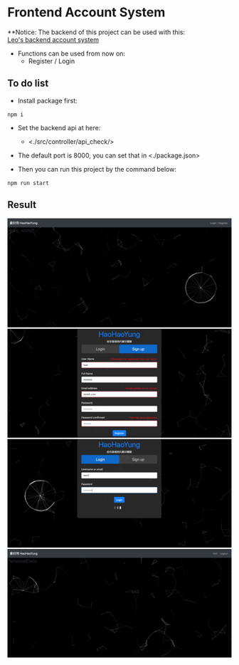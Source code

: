 # Frontend Account System

**Notice: The backend of this project can be used with this:  
[Leo's backend account system](https://gitlab.com/wwieo055169/nodebackend)

* Functions can be used from now on:
    * Register / Login

## To do list

* Install package first:
```
npm i
```

* Set the backend api at here:
    * <./src/controller/api_check/>

* The default port is 8000, you can set that in <./package.json>

* Then you can run this project by the command below:
```
npm run start
```

## Result
![](result_present/homepage.png)  
![](result_present/signup_page.png)  
![](result_present/login_page.png)  
![](result_present/login_success_page.png)  